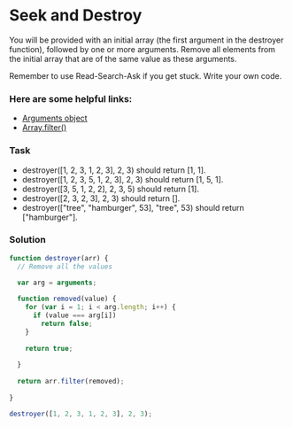# Seek and Destroy

You will be provided with an initial array (the first argument in the destroyer function), followed by one or more arguments. Remove all elements from the initial array that are of the same value as these arguments.

Remember to use Read-Search-Ask if you get stuck. Write your own code.

### Here are some helpful links:

+ [Arguments object](https://developer.mozilla.org/en-US/docs/Web/JavaScript/Reference/Functions/arguments)
+ [Array.filter()](https://developer.mozilla.org/en-US/docs/Web/JavaScript/Reference/Global_Objects/Array/filter)

### Task

+ destroyer([1, 2, 3, 1, 2, 3], 2, 3) should return [1, 1].
+ destroyer([1, 2, 3, 5, 1, 2, 3], 2, 3) should return [1, 5, 1].
+ destroyer([3, 5, 1, 2, 2], 2, 3, 5) should return [1].
+ destroyer([2, 3, 2, 3], 2, 3) should return [].
+ destroyer(["tree", "hamburger", 53], "tree", 53) should return ["hamburger"].

### Solution

```javascript
function destroyer(arr) {
  // Remove all the values

  var arg = arguments;
  
  function removed(value) {
    for (var i = 1; i < arg.length; i++) {
      if (value === arg[i])
        return false;
    }
    
    return true;
    
  }
  
  return arr.filter(removed);
 
}

destroyer([1, 2, 3, 1, 2, 3], 2, 3);
```
